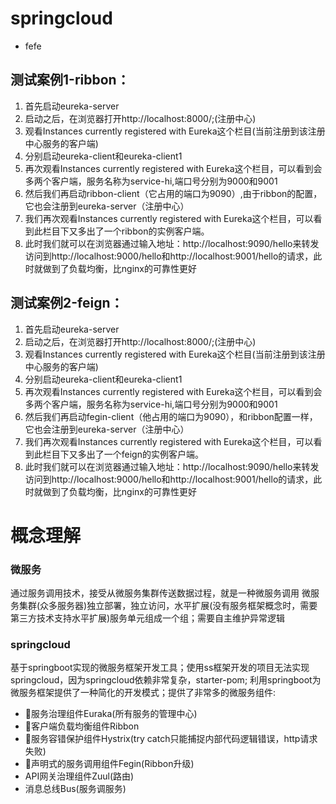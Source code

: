 # springcloud
<ul>
  <li>fefe</li>
</ul>


## 测试案例1-ribbon：
1. 首先启动eureka-server
2. 启动之后，在浏览器打开http://localhost:8000/;(注册中心)
3. 观看Instances currently registered with Eureka这个栏目(当前注册到该注册中心服务的客户端)
4. 分别启动eureka-client和eureka-client1
5. 再次观看Instances currently registered with Eureka这个栏目，可以看到会多两个客户端，服务名称为service-hi,端口号分别为9000和9001
6. 然后我们再启动ribbon-client（它占用的端口为9090）,由于ribbon的配置，它也会注册到eureka-server（注册中心）
7. 我们再次观看Instances currently registered with Eureka这个栏目，可以看到此栏目下又多出了一个ribbon的实例客户端。
8. 此时我们就可以在浏览器通过输入地址：http://localhost:9090/hello来转发访问到http://localhost:9000/hello和http://localhost:9001/hello的请求，此时就做到了负载均衡，比nginx的可靠性更好
## 测试案例2-feign：
1. 首先启动eureka-server
2. 启动之后，在浏览器打开http://localhost:8000/;(注册中心)
3. 观看Instances currently registered with Eureka这个栏目(当前注册到该注册中心服务的客户端)
4. 分别启动eureka-client和eureka-client1
5. 再次观看Instances currently registered with Eureka这个栏目，可以看到会多两个客户端，服务名称为service-hi,端口号分别为9000和9001
6. 然后我们再启动fegin-client（他占用的端口为9090），和ribbon配置一样，它也会注册到eureka-server（注册中心）
7. 我们再次观看Instances currently registered with Eureka这个栏目，可以看到此栏目下又多出了一个feign的实例客户端。
8. 此时我们就可以在浏览器通过输入地址：http://localhost:9090/hello来转发访问到http://localhost:9000/hello和http://localhost:9001/hello的请求，此时就做到了负载均衡，比nginx的可靠性更好


# 概念理解
### 微服务
  通过服务调用技术，接受从微服务集群传送数据过程，就是一种微服务调用
  微服务集群(众多服务器)独立部署，独立访问，水平扩展(没有服务框架概念时，需要第三方技术支持水平扩展)服务单元组成一个组；需要自主维护异常逻辑
### springcloud
  基于springboot实现的微服务框架开发工具；使用ss框架开发的项目无法实现springcloud，因为springcloud依赖非常复杂，starter-pom;
  利用springboot为微服务框架提供了一种简化的开发模式；提供了非常多的微服务组件:
- 服务治理组件Euraka(所有服务的管理中心)
- 客户端负载均衡组件Ribbon
- 服务容错保护组件Hystrix(try catch只能捕捉内部代码逻辑错误，http请求失败)
- 声明式的服务调用组件Fegin(Ribbon升级)
-   API网关治理组件Zuul(路由)
-   消息总线Bus(服务调服务)
